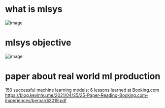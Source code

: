 # what is mlsys
![image](https://github.com/spevenhe/Study/assets/42630862/2af5f510-6c44-4c02-bdd3-4acdacf6f021)

# mlsys objective
![image](https://github.com/spevenhe/Study/assets/42630862/b259c193-473d-4141-88c1-21198cbb2d8c)

# paper about real world ml production
150 successful machine learning models: 6 lessons learned at Booking.com
https://blog.kevinhu.me/2021/04/25/25-Paper-Reading-Booking.com-Experiences/bernardi2019.pdf
